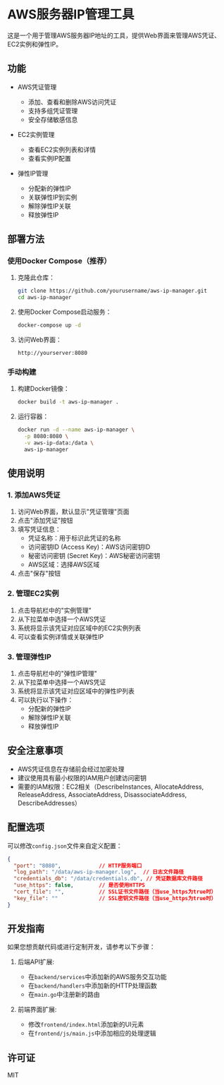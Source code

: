 # AWS服务器IP管理工具

这是一个用于管理AWS服务器IP地址的工具，提供Web界面来管理AWS凭证、EC2实例和弹性IP。

## 功能

- AWS凭证管理
  - 添加、查看和删除AWS访问凭证
  - 支持多组凭证管理
  - 安全存储敏感信息

- EC2实例管理
  - 查看EC2实例列表和详情
  - 查看实例IP配置

- 弹性IP管理
  - 分配新的弹性IP
  - 关联弹性IP到实例
  - 解除弹性IP关联
  - 释放弹性IP

## 部署方法

### 使用Docker Compose（推荐）

1. 克隆此仓库：
   ```bash
   git clone https://github.com/yourusername/aws-ip-manager.git
   cd aws-ip-manager
   ```

2. 使用Docker Compose启动服务：
   ```bash
   docker-compose up -d
   ```

3. 访问Web界面：
   ```
   http://yourserver:8080
   ```

### 手动构建

1. 构建Docker镜像：
   ```bash
   docker build -t aws-ip-manager .
   ```

2. 运行容器：
   ```bash
   docker run -d --name aws-ip-manager \
     -p 8080:8080 \
     -v aws-ip-data:/data \
     aws-ip-manager
   ```

## 使用说明

### 1. 添加AWS凭证

1. 访问Web界面，默认显示"凭证管理"页面
2. 点击"添加凭证"按钮
3. 填写凭证信息：
   - 凭证名称：用于标识此凭证的名称
   - 访问密钥ID (Access Key)：AWS访问密钥ID
   - 秘密访问密钥 (Secret Key)：AWS秘密访问密钥
   - AWS区域：选择AWS区域
4. 点击"保存"按钮

### 2. 管理EC2实例

1. 点击导航栏中的"实例管理"
2. 从下拉菜单中选择一个AWS凭证
3. 系统将显示该凭证对应区域中的EC2实例列表
4. 可以查看实例详情或关联弹性IP

### 3. 管理弹性IP

1. 点击导航栏中的"弹性IP管理"
2. 从下拉菜单中选择一个AWS凭证
3. 系统将显示该凭证对应区域中的弹性IP列表
4. 可以执行以下操作：
   - 分配新的弹性IP
   - 解除弹性IP关联
   - 释放弹性IP

## 安全注意事项

- AWS凭证信息在存储前会经过加密处理
- 建议使用具有最小权限的IAM用户创建访问密钥
- 需要的IAM权限：EC2相关（DescribeInstances, AllocateAddress, ReleaseAddress, AssociateAddress, DisassociateAddress, DescribeAddresses）

## 配置选项

可以修改`config.json`文件来自定义配置：

```json
{
  "port": "8080",            // HTTP服务端口
  "log_path": "/data/aws-ip-manager.log",  // 日志文件路径
  "credentials_db": "/data/credentials.db", // 凭证数据库文件路径
  "use_https": false,        // 是否使用HTTPS
  "cert_file": "",           // SSL证书文件路径（当use_https为true时）
  "key_file": ""             // SSL密钥文件路径（当use_https为true时）
}
```

## 开发指南

如果您想贡献代码或进行定制开发，请参考以下步骤：

1. 后端API扩展:
   - 在`backend/services`中添加新的AWS服务交互功能
   - 在`backend/handlers`中添加新的HTTP处理函数
   - 在`main.go`中注册新的路由

2. 前端界面扩展:
   - 修改`frontend/index.html`添加新的UI元素
   - 在`frontend/js/main.js`中添加相应的处理逻辑

## 许可证

MIT 